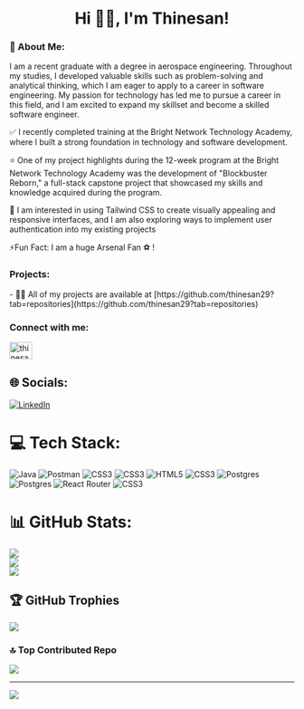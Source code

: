 <h1 align="center">Hi 👋🏾, I'm Thinesan!</h1>

<h3>💫 About Me:</h3>

<p> I am a recent graduate with a degree in aerospace engineering. Throughout my studies, I developed valuable skills such as problem-solving and analytical thinking, which I am eager to apply to a career in software engineering. My passion for technology has led me to pursue a career in this field, and I am excited to expand my skillset and become a skilled software engineer.</p>

<p>✅ I recently completed training at the Bright Network Technology Academy, where I built a strong foundation in technology and software development.</p>

<p>⭐️ One of my project highlights during the 12-week program at the Bright Network Technology Academy was the development of "Blockbuster Reborn," a full-stack capstone project that showcased my skills and knowledge acquired during the program.</p>

<p>🌱 I am interested in using Tailwind CSS to create visually appealing and responsive interfaces, and I am also exploring ways to implement user authentication into my existing projects</p>

<p>⚡️Fun Fact: I am a huge Arsenal Fan ⚽️ !</p>

<h3>Projects:</h3>
- 👨‍💻 All of my projects are available at [https://github.com/thinesan29?tab=repositories](https://github.com/thinesan29?tab=repositories)

<h3 align="left">Connect with me:</h3>
<p align="left">
<a href="https://linkedin.com/in/thinesan-manoseelan" target="blank"><img align="center" src="https://raw.githubusercontent.com/rahuldkjain/github-profile-readme-generator/master/src/images/icons/Social/linked-in-alt.svg" alt="thinesan-manoseelan" height="30" width="40" /></a>
</p>



## 🌐 Socials:
[![LinkedIn](https://img.shields.io/badge/LinkedIn-%230077B5.svg?logo=linkedin&logoColor=white)](www.linkedin.com/in/thinesan-manoseelan![image](https://user-images.githubusercontent.com/122783425/231286663-4af59a2d-7d4f-4039-bdaa-6e2d0c254ccf.png)
) 

# 💻 Tech Stack:
![Java](https://img.shields.io/badge/java-%23ED8B00.svg?style=for-the-badge&logo=java&logoColor=white) ![Postman](https://img.shields.io/badge/Postman-FF6C37?style=for-the-badge&logo=postman&logoColor=white) ![CSS3](https://img.shields.io/badge/css3-%231572B6.svg?style=for-the-badge&logo=css3&logoColor=white) ![CSS3](https://img.shields.io/badge/css3-%231572B6.svg?style=for-the-badge&logo=css3&logoColor=white) ![HTML5](https://img.shields.io/badge/html5-%23E34F26.svg?style=for-the-badge&logo=html5&logoColor=white) ![CSS3](https://img.shields.io/badge/css3-%231572B6.svg?style=for-the-badge&logo=css3&logoColor=white) ![Postgres](https://img.shields.io/badge/postgres-%23316192.svg?style=for-the-badge&logo=postgresql&logoColor=white) ![Postgres](https://img.shields.io/badge/postgres-%23316192.svg?style=for-the-badge&logo=postgresql&logoColor=white) ![React Router](https://img.shields.io/badge/React_Router-CA4245?style=for-the-badge&logo=react-router&logoColor=white) ![CSS3](https://img.shields.io/badge/css3-%231572B6.svg?style=for-the-badge&logo=css3&logoColor=white)
# 📊 GitHub Stats:
![](https://github-readme-stats.vercel.app/api?username=thinesan29&theme=nightowl&hide_border=false&include_all_commits=false&count_private=false)<br/>
![](https://github-readme-streak-stats.herokuapp.com/?user=thinesan29&theme=nightowl&hide_border=false)<br/>
![](https://github-readme-stats.vercel.app/api/top-langs/?username=thinesan29&theme=nightowl&hide_border=false&include_all_commits=false&count_private=false&layout=compact)

## 🏆 GitHub Trophies
![](https://github-profile-trophy.vercel.app/?username=thinesan29&theme=tokyonight&no-frame=true&no-bg=true&margin-w=4)

### 🔝 Top Contributed Repo
![](https://github-contributor-stats.vercel.app/api?username=thinesan29&limit=5&theme=tokyonight&combine_all_yearly_contributions=true)

---
[![](https://visitcount.itsvg.in/api?id=thinesan29&icon=0&color=1)](https://visitcount.itsvg.in)

<!-- Proudly created with GPRM ( https://gprm.itsvg.in ) -->

